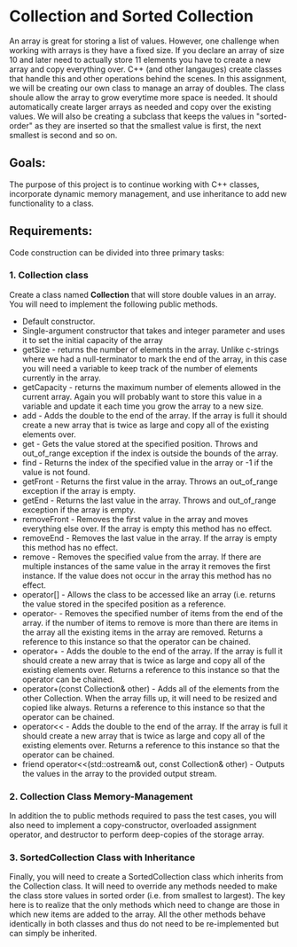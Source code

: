 # Collection and Sorted Collection

An array is great for storing a list of values.  However, one challenge when working
with arrays is they have a fixed size.  If you declare an array of size 10 and
later need to actually store 11 elements you have to create a new array and copy
everything over.  C++ (and other langauges) create classes that handle this and
other operations behind the scenes.
In this assignment, we will be creating our own class to manage an array of
doubles.  The class shoule allow the array to grow everytime more space is
needed.  It should automatically create larger arrays as needed and copy over
the existing values.  We will also be creating a subclass that keeps
the values in "sorted-order" as they are inserted so that the smallest value is first,
the next smallest is second and so on.

## Goals:
The purpose of this project is to continue working with C++ classes, incorporate
dynamic memory management, and use inheritance to add new functionality to a class.

## Requirements:
Code construction can be divided into three primary tasks:

### 1. **Collection class**

Create a class named **Collection** that will store double values in an array.
You will need to implement the following public methods.


+ Default constructor.
+ Single-argument constructor that takes and integer parameter and uses it to set
the initial capacity of the array
+ getSize - returns the number of elements in the array. Unlike c-strings where
we had a null-terminator to mark the end of the array, in this case you will
need a variable to keep track of the number of elements currently in the array.
+ getCapacity - returns the maximum number of elements allowed in the current
array.  Again you will probably want to store this value in a variable and update
it each time you grow the array to a new size.
+ add - Adds the double to the end of the array.  If the array is full it should
create a new array that is twice as large and copy all of the existing elements
over.
+ get - Gets the value stored at the specified position. Throws and out_of_range
exception if the index is outside the bounds of the array.
+ find - Returns the index of the specified value in the array or -1 if the
value is not found.
+ getFront - Returns the first value in the array. Throws an out_of_range
exception if the array is empty.
+ getEnd - Returns the last value in the array.  Throws and out_of_range
exception if the array is empty.
+ removeFront - Removes the first value in the array and moves everything else
over.  If the array is empty this method has no effect.
+ removeEnd - Removes the last value in the array.  If the array is empty this
method has no effect.
+ remove - Removes the specified value from the array.  If there are multiple
instances of the same value in the array it removes the first instance. If the
value does not occur in the array this method has no effect.
+ operator[] - Allows the class to be accessed like an array (i.e. returns the
value stored in the specifed position as a reference.
+ operator- - Removes the specified number of items from the end of the array.
if the number of items to remove is more than there are items in the array all
the existing items in the array are removed. Returns a reference to this
instance so that the operator can be chained.
+ operator+ - Adds the double to the end of the array.  If the array is full it
should create a new array that is twice as large and copy all of the existing
elements over. Returns a reference to this instance so that the operator can be
chained.
+ operator+(const Collection& other) - Adds all of the elements from the other
Collection.  When the array fills up, it will need to be resized and copied like
always. Returns a reference to this instance so that the operator can be chained.
+ operator<< - Adds the double to the end of the array.  If the array is full it
should create a new array that is twice as large and copy all of the existing
elements over. Returns a reference to this instance so that the operator can be
chained.
+ friend operator<<(std::ostream& out, const Collection& other) - Outputs the
values in the array to the provided output stream.


### 2. **Collection Class Memory-Management**

In addition the to public methods required to pass the test cases, you will also
need to implement a copy-constructor, overloaded assignment operator, and destructor
to perform deep-copies of the storage array.

### 3.  **SortedCollection Class with Inheritance**

Finally, you will need to create a SortedCollection class which inherits from
the Collection class.  It will need to override any methods needed to make the
class store values in sorted order (i.e. from smallest to largest).  The key here
is to realize that the only methods which need to change are those in which new
items are added to the array.  All the other methods behave identically in both
classes and thus do not need to be re-implemented but can simply be inherited.
